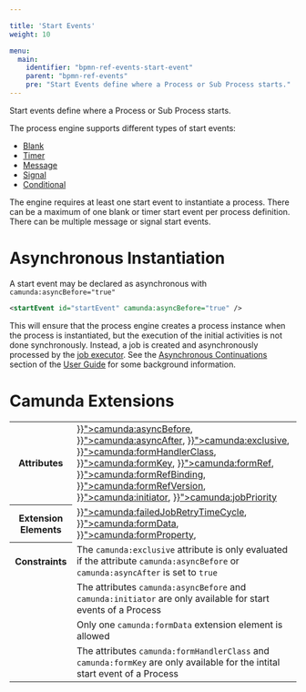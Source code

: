 ```yaml
---

title: 'Start Events'
weight: 10

menu:
  main:
    identifier: "bpmn-ref-events-start-event"
    parent: "bpmn-ref-events"
    pre: "Start Events define where a Process or Sub Process starts."
---
```



Start events define where a Process or Sub Process starts.

The process engine supports different types of start events:

* [Blank](../../reference/bpmn20/events/none-events.md)
* [Timer](../../reference/bpmn20/events/timer-events.md)
* [Message](../../reference/bpmn20/events/message-events.md)
* [Signal](../../reference/bpmn20/events/signal-events.md)
* [Conditional](../../reference/bpmn20/events/conditional-events.md)

The engine requires at least one start event to instantiate a process. There can be a maximum of one blank or timer start event per process definition. There can be multiple message or signal start events.


# Asynchronous Instantiation

A start event may be declared as asynchronous with `camunda:asyncBefore="true"`

```xml
<startEvent id="startEvent" camunda:asyncBefore="true" />
```

This will ensure that the process engine creates a process instance when the process is instantiated, but the execution of the initial activities is not done synchronously. Instead, a job is created and asynchronously processed by the [job executor](../../user-guide/process-engine/the-job-executor.md). See the [Asynchronous Continuations](../../user-guide/process-engine/transactions-in-processes.md#asynchronous-continuations) section of the [User Guide](../../user-guide/_index.md) for some background information.


# Camunda Extensions

<table class="table table-striped">
  <tr>
    <th>Attributes</th>
    <td>
      <a href="../../reference/bpmn20/custom-extensions/extension-attributes.md#asyncbefore" >}}">camunda:asyncBefore</a>,
      <a href="../../reference/bpmn20/custom-extensions/extension-attributes.md#asyncafter" >}}">camunda:asyncAfter</a>,
      <a href="../../reference/bpmn20/custom-extensions/extension-attributes.md#exclusive" >}}">camunda:exclusive</a>,
      <a href="../../reference/bpmn20/custom-extensions/extension-attributes.md#formhandlerclass" >}}">camunda:formHandlerClass</a>,
      <a href="../../reference/bpmn20/custom-extensions/extension-attributes.md#formkey" >}}">camunda:formKey</a>,
      <a href="../../reference/bpmn20/custom-extensions/extension-attributes.md#formref" >}}">camunda:formRef</a>,
      <a href="../../reference/bpmn20/custom-extensions/extension-attributes.md#formrefbinding" >}}">camunda:formRefBinding</a>,
      <a href="../../reference/bpmn20/custom-extensions/extension-attributes.md#formrefversion" >}}">camunda:formRefVersion</a>,
      <a href="../../reference/bpmn20/custom-extensions/extension-attributes.md#initiator" >}}">camunda:initiator</a>,
      <a href="../../reference/bpmn20/custom-extensions/extension-attributes.md#jobpriority" >}}">camunda:jobPriority</a>
    </td>
  </tr>
  <tr>
    <th>Extension Elements</th>
    <td>
      <a href="../../reference/bpmn20/custom-extensions/extension-elements.md#failedjobretrytimecycle" >}}">camunda:failedJobRetryTimeCycle</a>,
      <a href="../../reference/bpmn20/custom-extensions/extension-elements.md#formdata" >}}">camunda:formData</a>,
      <a href="../../reference/bpmn20/custom-extensions/extension-elements.md#formproperty" >}}">camunda:formProperty</a>,
    </td>
  </tr>
  <tr>
    <th>Constraints</th>
    <td>
      The <code>camunda:exclusive</code> attribute is only evaluated if the attribute
      <code>camunda:asyncBefore</code> or <code>camunda:asyncAfter</code> is set to <code>true</code>
    </td>
  </tr>
  <tr>
    <td></td>
    <td>
      The attributes <code>camunda:asyncBefore</code> and <code>camunda:initiator</code> are only available for start events of a Process
    </td>
  </tr>
  <tr>
    <td></td>
    <td>
      Only one <code>camunda:formData</code> extension element is allowed
    </td>
  </tr>
  <tr>
    <td></td>
    <td>
      The attributes <code>camunda:formHandlerClass</code> and <code>camunda:formKey</code>
      are only available for the intital start event of a Process
    </td>
  </tr>
</table>

